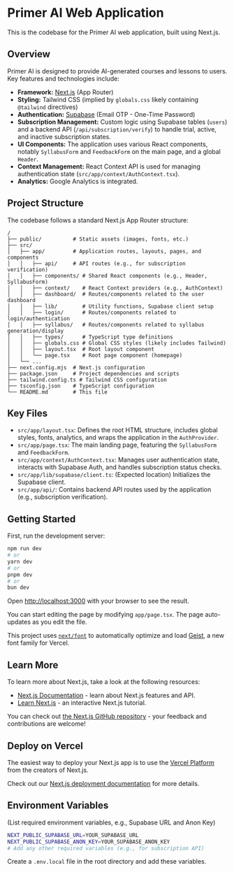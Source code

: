 # Primer AI Web Application

This is the codebase for the Primer AI web application, built using Next.js.

## Overview

Primer AI is designed to provide AI-generated courses and lessons to users. Key features and technologies include:

-   **Framework:** [Next.js](https://nextjs.org/) (App Router)
-   **Styling:** Tailwind CSS (implied by `globals.css` likely containing `@tailwind` directives)
-   **Authentication:** [Supabase](https://supabase.com/) (Email OTP - One-Time Password)
-   **Subscription Management:** Custom logic using Supabase tables (`users`) and a backend API (`/api/subscription/verify`) to handle trial, active, and inactive subscription states.
-   **UI Components:** The application uses various React components, notably `SyllabusForm` and `FeedbackForm` on the main page, and a global `Header`.
-   **Context Management:** React Context API is used for managing authentication state (`src/app/context/AuthContext.tsx`).
-   **Analytics:** Google Analytics is integrated.

## Project Structure

The codebase follows a standard Next.js App Router structure:

```
/
├── public/          # Static assets (images, fonts, etc.)
├── src/
│   ├── app/         # Application routes, layouts, pages, and components
│   │   ├── api/     # API routes (e.g., for subscription verification)
│   │   ├── components/ # Shared React components (e.g., Header, SyllabusForm)
│   │   ├── context/    # React Context providers (e.g., AuthContext)
│   │   ├── dashboard/  # Routes/components related to the user dashboard
│   │   ├── lib/        # Utility functions, Supabase client setup
│   │   ├── login/      # Routes/components related to login/authentication
│   │   ├── syllabus/   # Routes/components related to syllabus generation/display
│   │   ├── types/      # TypeScript type definitions
│   │   ├── globals.css # Global CSS styles (likely includes Tailwind)
│   │   ├── layout.tsx  # Root layout component
│   │   └── page.tsx    # Root page component (homepage)
│   └── ...
├── next.config.mjs  # Next.js configuration
├── package.json     # Project dependencies and scripts
├── tailwind.config.ts # Tailwind CSS configuration
├── tsconfig.json    # TypeScript configuration
└── README.md        # This file
```

## Key Files

-   `src/app/layout.tsx`: Defines the root HTML structure, includes global styles, fonts, analytics, and wraps the application in the `AuthProvider`.
-   `src/app/page.tsx`: The main landing page, featuring the `SyllabusForm` and `FeedbackForm`.
-   `src/app/context/AuthContext.tsx`: Manages user authentication state, interacts with Supabase Auth, and handles subscription status checks.
-   `src/app/lib/supabase/client.ts`: (Expected location) Initializes the Supabase client.
-   `src/app/api/`: Contains backend API routes used by the application (e.g., subscription verification).

## Getting Started

First, run the development server:

```bash
npm run dev
# or
yarn dev
# or
pnpm dev
# or
bun dev
```

Open [http://localhost:3000](http://localhost:3000) with your browser to see the result.

You can start editing the page by modifying `app/page.tsx`. The page auto-updates as you edit the file.

This project uses [`next/font`](https://nextjs.org/docs/app/building-your-application/optimizing/fonts) to automatically optimize and load [Geist](https://vercel.com/font), a new font family for Vercel.

## Learn More

To learn more about Next.js, take a look at the following resources:

- [Next.js Documentation](https://nextjs.org/docs) - learn about Next.js features and API.
- [Learn Next.js](https://nextjs.org/learn) - an interactive Next.js tutorial.

You can check out [the Next.js GitHub repository](https://github.com/vercel/next.js) - your feedback and contributions are welcome!

## Deploy on Vercel

The easiest way to deploy your Next.js app is to use the [Vercel Platform](https://vercel.com/new?utm_medium=default-template&filter=next.js&utm_source=create-next-app&utm_campaign=create-next-app-readme) from the creators of Next.js.

Check out our [Next.js deployment documentation](https://nextjs.org/docs/app/building-your-application/deploying) for more details.

## Environment Variables

(List required environment variables, e.g., Supabase URL and Anon Key)

```bash
NEXT_PUBLIC_SUPABASE_URL=YOUR_SUPABASE_URL
NEXT_PUBLIC_SUPABASE_ANON_KEY=YOUR_SUPABASE_ANON_KEY
# Add any other required variables (e.g., for subscription API)
```

Create a `.env.local` file in the root directory and add these variables.
